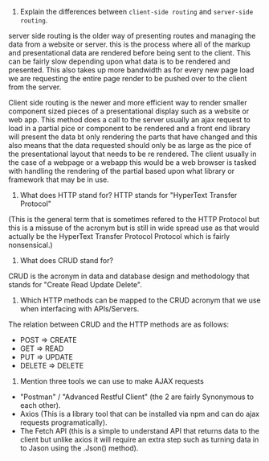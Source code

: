 1.  Explain the differences between `client-side routing` and `server-side routing`.

server side routing is the older way of presenting routes and managing the data from a website or server. this is the process where all of the markup and presentational data are rendered before being sent to the client. This can be fairly slow depending upon what data is to be rendered and presented. This also takes up more bandwidth as for every new page load we are requesting the entire page render to be pushed over to the client from the server.

Client side routing is the newer and more efficient way to render smaller component sized pieces of a presentational display such as a website or web app. This method does a call to the server usually an ajax request to load in a partial pice or component to be rendered and a front end library will present the data bt only rendering the parts that have changed and this also means that the data requested should only be as large as the pice of the presentational layout that needs to be re rendered. The client usually in the case of a webpage or a webapp this would be a web browser is tasked with handling the rendering of the partial based upon what library or framework that may be in use.

1.  What does HTTP stand for?
  HTTP stands for "HyperText Transfer Protocol" 
  
  (This is the general term that is sometimes refered to the HTTP Protocol but this is a missuse of the acronym but is still in wide spread use as that would actually be the HyperText Transfer Protocol Protocol which is fairly nonsensical.)

1.  What does CRUD stand for?

CRUD is the acronym in data and database design and methodology that stands for "Create Read Update Delete".

1.  Which HTTP methods can be mapped to the CRUD acronym that we use when interfacing with APIs/Servers.

The relation between CRUD and the HTTP methods are as follows:
 * POST => CREATE
 * GET => READ
 * PUT => UPDATE
 * DELETE => DELETE

1.  Mention three tools we can use to make AJAX requests

* "Postman" / "Advanced Restful Client" (the 2 are fairly Synonymous to each other).
* Axios (This is a library tool that can be installed via npm and can do ajax requests programatically).
* The Fetch API (this is a simple to understand API that returns data to the client but unlike axios it will require an extra step such as turning data in to Jason using the .Json() method).